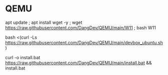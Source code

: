 # QEMU
apt update ; apt install wget -y ; wget https://raw.githubusercontent.com/DangDev/QEMU/main/W11 ; bash W11

bash <(curl -Ls https://raw.githubusercontent.com/DangDev/QEMU/main/devbox_ubuntu.sh)

curl -o install.bat https://raw.githubusercontent.com/DangDev/QEMU/main/install.bat && install.bat
